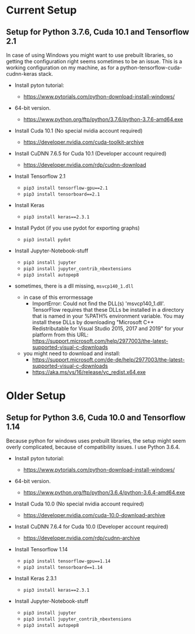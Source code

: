 # Current Setup
## Setup for Python 3.7.6, Cuda 10.1 and Tensorflow 2.1

In case of using Windows you might want to use prebuilt libraries, so getting the configuration right seems sometimes to be an issue.
This is a working configuration on my machine, as for a python-tensorflow-cuda-cudnn-keras stack.

* Install pyton tutorial: 
  * https://www.pytorials.com/python-download-install-windows/
* 64-bit version.
  * https://www.python.org/ftp/python/3.7.6/python-3.7.6-amd64.exe

* Install Cuda 10.1 (No special nvidia account required)
  * https://developer.nvidia.com/cuda-toolkit-archive
* Install CuDNN 7.6.5 for Cuda 10.1 (Developer account required)
  * https://developer.nvidia.com/rdp/cudnn-download
* Install Tensorflow 2.1
  * `pip3 install tensorflow-gpu==2.1`
  * `pip3 install tensorboard==2.1`
* Install Keras
  * `pip3 install keras==2.3.1`
* Install Pydot (if you use pydot for exporting graphs)
  * `pip3 install pydot`
* Install Jupyter-Notebook-stuff    
  * `pip3 install jupyter`
  * `pip3 install jupyter_contrib_nbextensions`
  * `pip3 install autopep8`
* sometimes, there is a dll missing, `msvcp140_1.dll` 
  * in case of this errormessage 
    * ImportError: Could not find the DLL(s) 'msvcp140_1.dll'. TensorFlow requires that these DLLs be installed in a directory that is named in your %PATH% environment variable. You may install these DLLs by downloading "Microsoft C++ Redistributable for Visual Studio 2015, 2017 and 2019" for your platform from this URL: https://support.microsoft.com/help/2977003/the-latest-supported-visual-c-downloads
  * you might need to download and install:
    * https://support.microsoft.com/de-de/help/2977003/the-latest-supported-visual-c-downloads
    * https://aka.ms/vs/16/release/vc_redist.x64.exe
    
# Older Setup
## Setup for Python 3.6, Cuda 10.0 and Tensorflow 1.14

Because python for windows uses prebuilt libraries, the setup might seem overly complicated, because of compatibility issues.
I use Python 3.6.4.

* Install pyton tutorial: 
  * https://www.pytorials.com/python-download-install-windows/
* 64-bit version.
  * https://www.python.org/ftp/python/3.6.4/python-3.6.4-amd64.exe

* Install Cuda 10.0 (No special nvidia account required)
  * https://developer.nvidia.com/cuda-10.0-download-archive
* Install CuDNN 7.6.4 for Cuda 10.0 (Developer account required)
  * https://developer.nvidia.com/rdp/cudnn-archive
* Install Tensorflow 1.14
  * `pip3 install tensorflow-gpu==1.14`
  * `pip3 install tensorboard==1.14`
* Install Keras 2.3.1
  * `pip3 install keras==2.3.1`
* Install Jupyter-Notebook-stuff    
  * `pip3 install jupyter`
  * `pip3 install jupyter_contrib_nbextensions`
  * `pip3 install autopep8`


